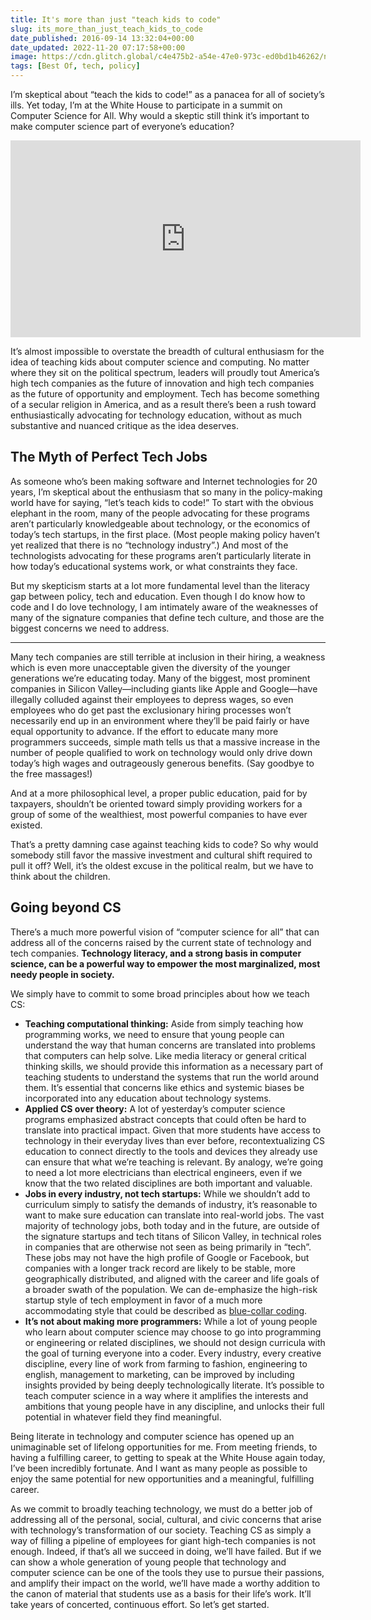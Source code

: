 ```yaml
---
title: It's more than just "teach kids to code"
slug: its_more_than_just_teach_kids_to_code
date_published: 2016-09-14 13:32:04+00:00
date_updated: 2022-11-20 07:17:58+00:00
image: https://cdn.glitch.global/c4e475b2-a54e-47e0-973c-ed0bd1b46262/notebook-notebook.jpeg?v=1669865122148
tags: [Best Of, tech, policy]
---
```

I’m skeptical about “teach the kids to code!” as a panacea for all of society’s ills. Yet today, I’m at the White House to participate in a summit on Computer Science for All. Why would a skeptic still think it’s important to make computer science part of everyone’s education?

<iframe width="560" height="315" src="https://www.youtube-nocookie.com/embed/hiZLuHfvvYI?start=970" title="YouTube video player" frameborder="0" allow="accelerometer; autoplay; clipboard-write; encrypted-media; gyroscope; picture-in-picture" allowfullscreen></iframe>

It’s almost impossible to overstate the breadth of cultural enthusiasm for the idea of teaching kids about computer science and computing. No matter where they sit on the political spectrum, leaders will proudly tout America’s high tech companies as the future of innovation and high tech companies as the future of opportunity and employment. Tech has become something of a secular religion in America, and as a result there’s been a rush toward enthusiastically advocating for technology education, without as much substantive and nuanced critique as the idea deserves.

## The Myth of Perfect Tech Jobs

As someone who’s been making software and Internet technologies for 20 years, I’m skeptical about the enthusiasm that so many in the policy-making world have for saying, “let’s teach kids to code!” To start with the obvious elephant in the room, many of the people advocating for these programs aren’t particularly knowledgeable about technology, or the economics of today’s tech startups, in the first place. (Most people making policy haven’t yet realized that there is no “technology industry”.) And most of the technologists advocating for these programs aren’t particularly literate in how today’s educational systems work, or what constraints they face.

But my skepticism starts at a lot more fundamental level than the literacy gap between policy, tech and education. Even though I do know how to code and I do love technology, I am intimately aware of the weaknesses of many of the signature companies that define tech culture, and those are the biggest concerns we need to address.

---

Many tech companies are still terrible at inclusion in their hiring, a weakness which is even more unacceptable given the diversity of the younger generations we’re educating today. Many of the biggest, most prominent companies in Silicon Valley—including giants like Apple and Google—have illegally colluded against their employees to depress wages, so even employees who do get past the exclusionary hiring processes won’t necessarily end up in an environment where they’ll be paid fairly or have equal opportunity to advance. If the effort to educate many more programmers succeeds, simple math tells us that a massive increase in the number of people qualified to work on technology would only drive down today’s high wages and outrageously generous benefits. (Say goodbye to the free massages!)

And at a more philosophical level, a proper public education, paid for by taxpayers, shouldn’t be oriented toward simply providing workers for a group of some of the wealthiest, most powerful companies to have ever existed.

That’s a pretty damning case against teaching kids to code? So why would somebody still favor the massive investment and cultural shift required to pull it off? Well, it’s the oldest excuse in the political realm, but we have to think about the children.

## Going beyond CS

There’s a much more powerful vision of “computer science for all” that can address all of the concerns raised by the current state of technology and tech companies. **Technology literacy, and a strong basis in computer science, can be a powerful way to empower the most marginalized, most needy people in society.**

We simply have to commit to some broad principles about how we teach CS:

- **Teaching computational thinking:** Aside from simply teaching how programming works, we need to ensure that young people can understand the way that human concerns are translated into problems that computers can help solve. Like media literacy or general critical thinking skills, we should provide this information as a necessary part of teaching students to understand the systems that run the world around them. It’s essential that concerns like ethics and systemic biases be incorporated into any education about technology systems.
- **Applied CS over theory:** A lot of yesterday’s computer science programs emphasized abstract concepts that could often be hard to translate into practical impact. Given that more students have access to technology in their everyday lives than ever before, recontextualizing CS education to connect directly to the tools and devices they already use can ensure that what we’re teaching is relevant. By analogy, we’re going to need a lot more electricians than electrical engineers, even if we know that the two related disciplines are both important and valuable.
- **Jobs in every industry, not tech startups:** While we shouldn’t add to curriculum simply to satisfy the demands of industry, it’s reasonable to want to make sure education can translate into real-world jobs. The vast majority of technology jobs, both today and in the future, are outside of the signature startups and tech titans of Silicon Valley, in technical roles in companies that are otherwise not seen as being primarily in “tech”. These jobs may not have the high profile of Google or Facebook, but companies with a longer track record are likely to be stable, more geographically distributed, and aligned with the career and life goals of a broader swath of the population. We can de-emphasize the high-risk startup style of tech employment in favor of a much more accommodating style that could be described as [blue-collar coding](/2012/10/the-blue-collar-coder.html).
- **It’s not about making more programmers:** While a lot of young people who learn about computer science may choose to go into programming or engineering or related disciplines, we should not design curricula with the goal of turning everyone into a coder. Every industry, every creative discipline, every line of work from farming to fashion, engineering to english, management to marketing, can be improved by including insights provided by being deeply technologically literate. It’s possible to teach computer science in a way where it amplifies the interests and ambitions that young people have in any discipline, and unlocks their full potential in whatever field they find meaningful.

Being literate in technology and computer science has opened up an unimaginable set of lifelong opportunities for me. From meeting friends, to having a fulfilling career, to getting to speak at the White House again today, I’ve been incredibly fortunate. And I want as many people as possible to enjoy the same potential for new opportunities and a meaningful, fulfilling career.

As we commit to broadly teaching technology, we must do a better job of addressing all of the personal, social, cultural, and civic concerns that arise with technology’s transformation of our society. Teaching CS as simply a way of filling a pipeline of employees for giant high-tech companies is not enough. Indeed, if that’s all we succeed in doing, we’ll have failed. But if we can show a whole generation of young people that technology and computer science can be one of the tools they use to pursue their passions, and amplify their impact on the world, we’ll have made a worthy addition to the canon of material that students use as a basis for their life’s work. It’ll take years of concerted, continuous effort. So let’s get started.
